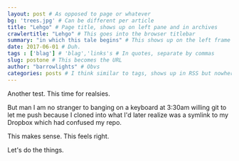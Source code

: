 ```yaml
---
layout: post # As opposed to page or whatever
bg: 'trees.jpg' # Can be different per article
title: "Lehgo" # Page title, shows up on left pane and in archives
crawlertitle: "Lehgo" # This goes into the browser titlebar
summary: "in which this tale begins" # This shows up on the left frame
date: 2017-06-01 # Duh.
tags : ['blag'] # 'blag','links's # In quotes, separate by commas
slug: postone # This becomes the URL
author: "barrowlights" # Obvs
categories: posts # I think similar to tags, shows up in RSS but nowhere else?
---
```


Another test. This time for realsies.


But man I am no stranger to banging on a keyboard at 3:30am willing git to let me push because I cloned into what I'd later realize was a symlink to my Dropbox which had confused my repo.

This makes sense. This feels right.

Let's do the things.
